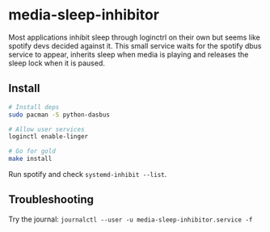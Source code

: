 # media-sleep-inhibitor

Most applications inhibit sleep through loginctrl on their own but seems like spotify devs decided against it. This small service waits for the spotify dbus service to appear, inherits sleep when media is playing and releases the sleep lock when it is paused.

## Install

```bash
# Install deps
sudo pacman -S python-dasbus

# Allow user services
loginctl enable-linger

# Go for gold
make install
```

Run spotify and check `systemd-inhibit --list`.

## Troubleshooting

Try the journal: `journalctl --user -u media-sleep-inhibitor.service -f`
